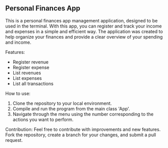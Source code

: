 ## Personal Finances App

This is a personal finances app management application, designed to be used in the terminal. With this app, you can register and track your income and expenses in a simple and efficient way. The application was created to help organize your finances and provide a clear overview of your spending and income.

Features:
- Register revenue
- Register expense
- List revenues
- List expenses
- List all transactions

How to use:
1. Clone the repository to your local environment.
2. Compile and run the program from the main class 'App'.
3. Navigate through the menu using the number corresponding to the actions you want to perform.

Contribution:
Feel free to contribute with improvements and new features. Fork the repository, create a branch for your changes, and submit a pull request.
